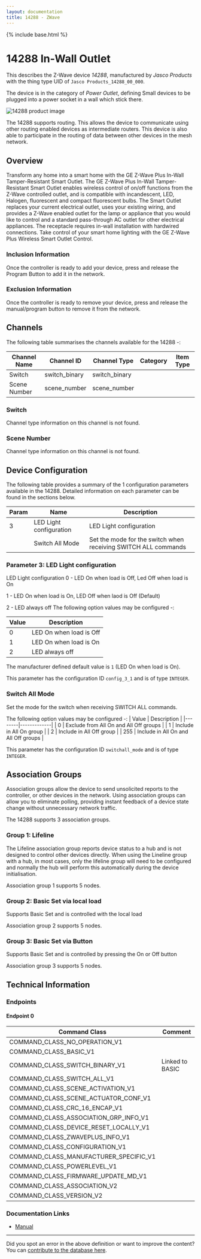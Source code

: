```yaml
---
layout: documentation
title: 14288 - ZWave
---
```


{% include base.html %}

# 14288 In-Wall Outlet
This describes the Z-Wave device *14288*, manufactured by *Jasco Products* with the thing type UID of ```Jasco Products_14288_00_000```.

The device is in the category of *Power Outlet*, defining Small devices to be plugged into a power socket in a wall which stick there.

![14288 product image](https://opensmarthouse.org/assets/zwave/attachments/714/14288.png)


The 14288 supports routing. This allows the device to communicate using other routing enabled devices as intermediate routers.  This device is also able to participate in the routing of data between other devices in the mesh network.

## Overview

Transform any home into a smart home with the GE Z-Wave Plus In-Wall Tamper-Resistant Smart Outlet. The GE Z-Wave Plus In-Wall Tamper-Resistant Smart Outlet enables wireless control of on/off functions from the Z-Wave controlled outlet, and is compatible with incandescent, LED, Halogen, fluorescent and compact fluorescent bulbs. The Smart Outlet replaces your current electrical outlet, uses your existing wiring, and provides a Z-Wave enabled outlet for the lamp or appliance that you would like to control and a standard pass-through AC outlet for other electrical appliances. The receptacle requires in-wall installation with hardwired connections. Take control of your smart home lighting with the GE Z-Wave Plus Wireless Smart Outlet Control.

### Inclusion Information

Once the controller is ready to add your device, press and release the Program Button to add it in the network.

### Exclusion Information

Once the controller is ready to remove your device, press and release the manual/program button to remove it from the network.

## Channels

The following table summarises the channels available for the 14288 -:

| Channel Name | Channel ID | Channel Type | Category | Item Type |
|--------------|------------|--------------|----------|-----------|
| Switch | switch_binary | switch_binary |  |  | 
| Scene Number | scene_number | scene_number |  |  | 

### Switch
Channel type information on this channel is not found.

### Scene Number
Channel type information on this channel is not found.



## Device Configuration

The following table provides a summary of the 1 configuration parameters available in the 14288.
Detailed information on each parameter can be found in the sections below.

| Param | Name  | Description |
|-------|-------|-------------|
| 3 | LED Light configuration | LED Light configuration |
|  | Switch All Mode | Set the mode for the switch when receiving SWITCH ALL commands |

### Parameter 3: LED Light configuration

LED Light configuration
0 - LED On when load is Off, Led Off when load is On

1 - LED On when load is On, LED Off when laod is Off (Default)

2 - LED always off
The following option values may be configured -:

| Value  | Description |
|--------|-------------|
| 0 | LED On when load is Off |
| 1 | LED On when load is On |
| 2 | LED always off |

The manufacturer defined default value is ```1``` (LED On when load is On).

This parameter has the configuration ID ```config_3_1``` and is of type ```INTEGER```.

### Switch All Mode

Set the mode for the switch when receiving SWITCH ALL commands.

The following option values may be configured -:
| Value  | Description |
|--------|-------------|
| 0 | Exclude from All On and All Off groups |
| 1 | Include in All On group |
| 2 | Include in All Off group |
| 255 | Include in All On and All Off groups |

This parameter has the configuration ID ```switchall_mode``` and is of type ```INTEGER```.


## Association Groups

Association groups allow the device to send unsolicited reports to the controller, or other devices in the network. Using association groups can allow you to eliminate polling, providing instant feedback of a device state change without unnecessary network traffic.

The 14288 supports 3 association groups.

### Group 1: Lifeline

The Lifeline association group reports device status to a hub and is not designed to control other devices directly. When using the Lineline group with a hub, in most cases, only the lifeline group will need to be configured and normally the hub will perform this automatically during the device initialisation.

Association group 1 supports 5 nodes.

### Group 2: Basic Set via local load

Supports Basic Set and is controlled with the local load

Association group 2 supports 5 nodes.

### Group 3: Basic Set via Button

Supports Basic Set and is controlled by pressing the On or Off button

Association group 3 supports 5 nodes.

## Technical Information

### Endpoints

#### Endpoint 0

| Command Class | Comment |
|---------------|---------|
| COMMAND_CLASS_NO_OPERATION_V1| |
| COMMAND_CLASS_BASIC_V1| |
| COMMAND_CLASS_SWITCH_BINARY_V1| Linked to BASIC|
| COMMAND_CLASS_SWITCH_ALL_V1| |
| COMMAND_CLASS_SCENE_ACTIVATION_V1| |
| COMMAND_CLASS_SCENE_ACTUATOR_CONF_V1| |
| COMMAND_CLASS_CRC_16_ENCAP_V1| |
| COMMAND_CLASS_ASSOCIATION_GRP_INFO_V1| |
| COMMAND_CLASS_DEVICE_RESET_LOCALLY_V1| |
| COMMAND_CLASS_ZWAVEPLUS_INFO_V1| |
| COMMAND_CLASS_CONFIGURATION_V1| |
| COMMAND_CLASS_MANUFACTURER_SPECIFIC_V1| |
| COMMAND_CLASS_POWERLEVEL_V1| |
| COMMAND_CLASS_FIRMWARE_UPDATE_MD_V1| |
| COMMAND_CLASS_ASSOCIATION_V2| |
| COMMAND_CLASS_VERSION_V2| |

### Documentation Links

* [Manual](https://www.opensmarthouse.org/zwavedatabase/714/14288.pdf)

---

Did you spot an error in the above definition or want to improve the content?
You can [contribute to the database here](https://www.opensmarthouse.org/zwavedatabase/714).
